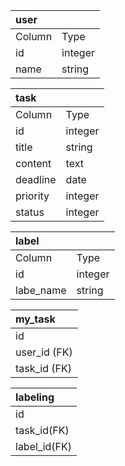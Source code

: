 |user| |
|:----|:----|
|Column|Type|
|id|integer|
|name|string|


|task| |
|:----|:----|
|Column|Type|
|id|integer|
|title|string|
|content|text|
|deadline|date|
|priority|integer|
|status|integer|


|label| |
|:----|:----|
|Column|Type|
|id|integer|
|labe_name|string|


|my_task|
|:----|
|id|
|user_id (FK)|
|task_id (FK)|


|labeling|
|:----|
|id|
|task_id(FK)|
|label_id(FK)|
